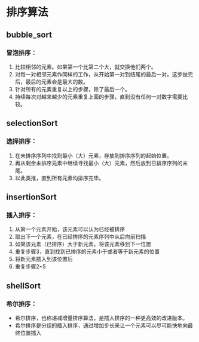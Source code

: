 # 排序算法
## bubble_sort
### 冒泡排序：  
1. 比较相邻的元素。如果第一个比第二个大，就交换他们两个。  
2. 对每一对相邻元素作同样的工作，从开始第一对到结尾的最后一对。这步做完后，最后的元素会是最大的数。  
3. 针对所有的元素重复以上的步骤，除了最后一个。  
4. 持续每次对越来越少的元素重复上面的步骤，直到没有任何一对数字需要比较。  
## selectionSort
### 选择排序：  
1. 在未排序序列中找到最小（大）元素，存放到排序序列的起始位置。  
2. 再从剩余未排序元素中继续寻找最小（大）元素，然后放到已排序序列的末尾。  
3. 以此类推，直到所有元素均排序完毕。
## insertionSort
### 插入排序：
1. 从第一个元素开始，该元素可以认为已经被排序  
2. 取出下一个元素，在已经排序的元素序列中从后向前扫描  
3. 如果该元素（已排序）大于新元素，将该元素移到下一位置
4. 重复步骤3，直到找到已排序的元素小于或者等于新元素的位置
5. 将新元素插入到该位置后 
6. 重复步骤2~5
## shellSort
### 希尔排序：
* 希尔排序，也称递减增量排序算法，是插入排序的一种更高效的改进版本。
* 希尔排序是分组的插入排序，通过增加步长来让一个元素可以尽可能快地向最终位置插入
